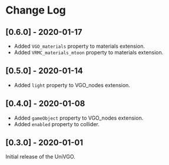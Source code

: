# Change Log

## [0.6.0] - 2020-01-17
- Added `VGO_materials` property to materials extension.
- Added `VRMC_materials_mtoon` property to materials extension.

## [0.5.0] - 2020-01-14
- Added `light` property to VGO_nodes extension.

## [0.4.0] - 2020-01-08
- Added `gameObject` property to VGO_nodes extension.
- Added `enabled` property to collider.

## [0.3.0] - 2020-01-01
Initial release of the UniVGO.
